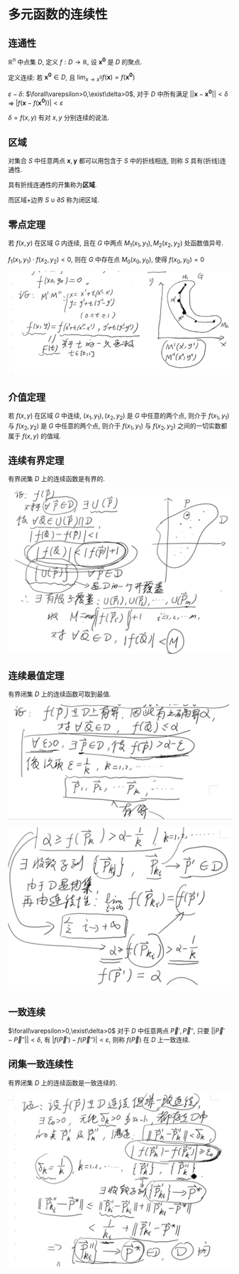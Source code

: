 # 多元函数的连续性

## 连通性

$\mathbb{R}^n$ 中点集 $D$, 定义 $f:D\to \mathbb{R}$, 设 $\boldsymbol{x^0}$ 是 $D$ 的聚点.

定义连续: 若 $\boldsymbol{x^0}\in D$, 且 $\displaystyle\lim_{x\to x^0}f(\boldsymbol{x})=f(\boldsymbol{x^0})$

$\varepsilon-\delta$: $\forall\varepsilon>0,\exist\delta>0$, 对于 $D$ 中所有满足 $||\boldsymbol{x}-\boldsymbol{x^0}||<\delta$ $\Rightarrow$ $|f(\boldsymbol{x}-f(\boldsymbol{x^0}))|<\varepsilon$

$\delta=f(x,y)$ 有对 $x, y$ 分别连续的说法.

## 区域

对集合 $S$ 中任意两点 $\boldsymbol{x},\boldsymbol{y}$ 都可以用包含于 $S$ 中的折线相连, 则称 $S$ 具有(折线)连通性.

具有折线连通性的开集称为**区域**.

而区域+边界 $S\cup \partial S$ 称为闭区域.


## 零点定理

若 $f(x,y)$ 在区域 $G$ 内连续, 且在 $G$ 中两点 $M_1(x_1,y_1),M_2(x_2,y_2)$ 处函数值异号.

$f_1(x_1,y_1)\cdot f(x_2,y_2)<0$, 则在 $G$ 中存在点 $M_0(x_0,y_0)$, 使得 $f(x_0,y_0)=0$

![](2021-03-11-17-12-32.png)


## 介值定理

若 $f(x,y)$ 在区域 $G$ 中连续, $(x_1,y_1),(x_2,y_2)$ 是 $G$ 中任意的两个点, 则介于 $f(x_1,y_1)$ 与 $f(x_2,y_2)$ 是 $G$ 中任意的两个点, 则介于 $f(x_1,y_1)$ 与 $f(x_2,y_2)$ 之间的一切实数都属于 $f(x,y)$ 的值域.


## 连续有界定理

有界闭集 $D$ 上的连续函数是有界的.

![](2021-03-11-19-51-33.png)


## 连续最值定理

有界闭集 $D$ 上的连续函数可取到最值.

![](2021-03-11-20-01-42.png)


![](2021-03-11-20-02-24.png)


## 一致连续

$\forall\varepsilon>0,\exist\delta>0$ 对于 $D$ 中任意两点 $\vec{P}',\vec{P}''$, 只要 $||\vec{P}'-\vec{P}''||<\delta$, 
有 $|f(\vec{P}')-f(\vec{P}'')|<\varepsilon$, 则称 $f(\vec{P})$ 在 $D$ 上一致连续.


## 闭集一致连续性

有界闭集 $D$ 上的连续函数是一致连续的.

![](2021-03-11-20-30-29.png)
